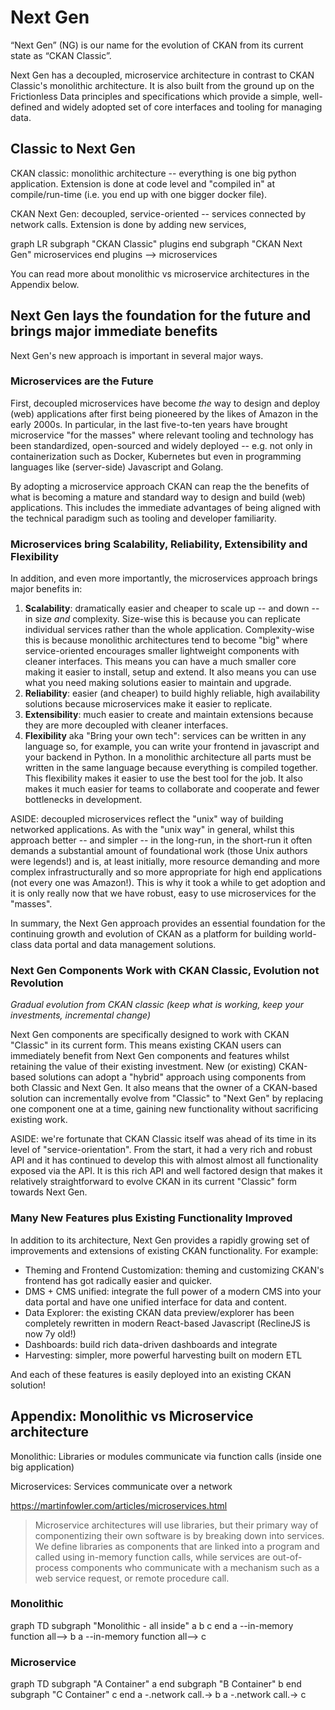 # Next Gen

“Next Gen” (NG) is our name for the evolution of CKAN from its current state as “CKAN Classic”.

Next Gen has a decoupled, microservice architecture in contrast to CKAN Classic's monolithic architecture. It is also built from the ground up on the Frictionless Data principles and specifications which provide a simple, well-defined and widely adopted set of core interfaces and tooling for managing data.

## Classic to Next Gen

CKAN classic: monolithic architecture -- everything is one big python application. Extension is done at code level and "compiled in" at compile/run-time (i.e. you end up with one bigger docker file).

CKAN Next Gen: decoupled, service-oriented -- services connected by network calls. Extension is done by adding new services,

<mermaid>
graph LR
subgraph "CKAN Classic"
  plugins
end
subgraph "CKAN Next Gen"
  microservices
end
plugins --> microservices
</mermaid>

You can read more about monolithic vs microservice architectures in the Appendix below.


## Next Gen lays the foundation for the future and brings major immediate benefits

Next Gen's new approach is important in several major ways.

### Microservices are the Future

First, decoupled microservices have become *the* way to design and deploy (web) applications after first being pioneered by the likes of Amazon in the early 2000s. In particular, in the last five-to-ten years have brought microservice "for the masses" where relevant tooling and technology has been standardized, open-sourced and widely deployed -- e.g. not only in containerization such as Docker, Kubernetes but even in programming languages like (server-side) Javascript and Golang.

By adopting a microservice approach CKAN can reap the the benefits of what is becoming a mature and standard way to design and build (web) applications. This includes the immediate advantages of being aligned with the technical paradigm such as tooling and developer familiarity.

### Microservices bring Scalability, Reliability, Extensibility and Flexibility

In addition, and even more importantly, the microservices approach brings major benefits in:

1. **Scalability**: dramatically easier and cheaper to scale up -- and down -- in size *and* complexity. Size-wise this is because you can replicate individual services rather than the whole application. Complexity-wise this is because monolithic architectures tend to become "big" where service-oriented encourages smaller lightweight components with cleaner interfaces. This means you can have a much smaller core making it easier to install, setup and extend. It also means you can use what you need making solutions easier to maintain and upgrade.
2. **Reliability**: easier (and cheaper) to build highly reliable, high availability solutions because microservices make it easier to replicate.
3. **Extensibility**: much easier to create and maintain extensions because they are more decoupled with cleaner interfaces.
4. **Flexibility** aka "Bring your own tech": services can be written in any language so, for example, you can write your frontend in javascript and your backend in Python. In a monolithic architecture all parts must be written in the same language because everything is compiled together. This flexibility makes it easier to use the best tool for the job. It also makes it much easier for teams to collaborate and cooperate and fewer bottlenecks in development.

ASIDE: decoupled microservices reflect the "unix" way of building networked applications. As with the "unix way" in general, whilst this approach better -- and simpler -- in the long-run, in the short-run it often demands a substantial amount of foundational work (those Unix authors were legends!) and is, at least initially, more resource demanding and more complex infrastructurally and so more appropriate for high end applications (not every one was Amazon!). This is why it took a while to get adoption and it is only really now that we have robust, easy to use microservices for the "masses".

In summary, the Next Gen approach provides an essential foundation for the continuing growth and evolution of CKAN as a platform for building world-class data portal and data management solutions.

### Next Gen Components Work with CKAN Classic, Evolution not Revolution

*Gradual evolution from CKAN classic (keep what is working, keep your investments, incremental change)*

Next Gen components are specifically designed to work with CKAN "Classic" in its current form. This means existing CKAN users can immediately benefit from Next Gen components and features whilst retaining the value of their existing investment. New (or existing) CKAN-based solutions can adopt a "hybrid" approach using components from both Classic and Next Gen. It also means that the owner of a CKAN-based solution can incrementally evolve from "Classic" to "Next Gen" by replacing one component one at a time, gaining new functionality without sacrificing existing work.

ASIDE: we're fortunate that CKAN Classic itself was ahead of its time in its level of "service-orientation". From the start, it had a very rich and robust API and it has continued to develop this with almost almost all functionality exposed via the API. It is this rich API and well factored design that makes it relatively straightforward to evolve CKAN in its current "Classic" form towards Next Gen.

### Many New Features plus Existing Functionality Improved

In addition to its architecture, Next Gen provides a rapidly growing set of improvements and extensions of existing CKAN functionality. For example:

* Theming and Frontend Customization: theming and customizing CKAN's frontend has got radically easier and quicker.
* DMS + CMS unified: integrate the full power of a modern CMS into your data portal and have one unified interface for data and content.
* Data Explorer: the existing CKAN data preview/explorer has been completely rewritten in modern React-based Javascript (ReclineJS is now 7y old!)
* Dashboards: build rich data-driven dashboards and integrate
* Harvesting: simpler, more powerful harvesting built on modern ETL

And each of these features is easily deployed into an existing CKAN solution!


## Appendix: Monolithic vs Microservice architecture

Monolithic: Libraries or modules communicate via function calls (inside one big application)

Microservices: Services communicate over a network

https://martinfowler.com/articles/microservices.html

> Microservice architectures will use libraries, but their primary way of componentizing their own software is by breaking down into services. We define libraries as components that are linked into a program and called using in-memory function calls, while services are out-of-process components who communicate with a mechanism such as a web service request, or remote procedure call.


### Monolithic

<mermaid>
graph TD
subgraph "Monolithic - all inside"
  a
  b
  c
end
a --in-memory function all--> b
a --in-memory function all--> c
</mermaid>

### Microservice

<mermaid>
graph TD
subgraph "A Container"
  a
end
subgraph "B Container"
  b
end
subgraph "C Container"
  c
end
a -.network call.-> b
a -.network call.-> c
</mermaid>

